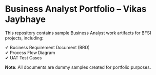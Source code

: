 # Business Analyst Portfolio – Vikas Jaybhaye

This repository contains sample Business Analyst work artifacts for BFSI projects, including:

✔ Business Requirement Document (BRD)  
✔ Process Flow Diagram  
✔ UAT Test Cases  

**Note:** All documents are dummy samples created for portfolio purposes.
